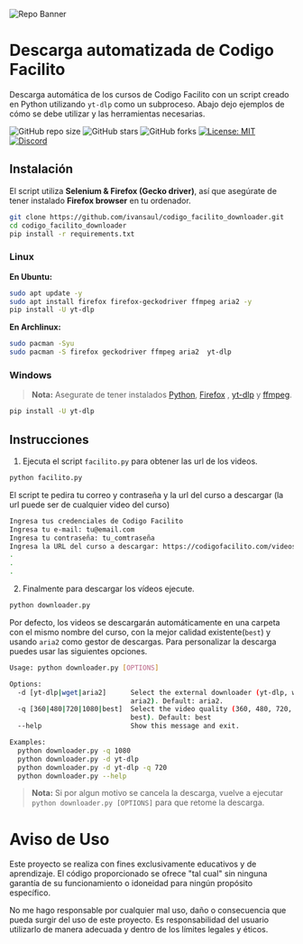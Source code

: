 ![Repo Banner](https://i.imgur.com/8mIVJuc.png)

# Descarga automatizada de Codigo Facilito

Descarga automática de los cursos de Codigo Facilito con un script creado en Python utilizando `yt-dlp` como un subproceso. Abajo dejo ejemplos de cómo se debe utilizar y las herramientas necesarias.

![GitHub repo size](https://img.shields.io/github/repo-size/ivansaul/codigo_facilito_downloader)
![GitHub stars](https://img.shields.io/github/stars/ivansaul/codigo_facilito_downloader)
![GitHub forks](https://img.shields.io/github/forks/ivansaul/codigo_facilito_downloader)
[![License: MIT](https://img.shields.io/badge/License-MIT-yellow.svg)](https://opensource.org/licenses/MIT) 
[![Discord](https://img.shields.io/badge/-Discord-424549?style=social&logo=discord)](https://discord.gg/b72uAVBz6b)

## Instalación

El script utiliza **Selenium & Firefox (Gecko driver)**, así que asegúrate de tener instalado **Firefox browser** en tu ordenador.

```bash
git clone https://github.com/ivansaul/codigo_facilito_downloader.git
cd codigo_facilito_downloader
pip install -r requirements.txt
```

### **Linux**

**En Ubuntu:**

```bash
sudo apt update -y
sudo apt install firefox firefox-geckodriver ffmpeg aria2 -y
pip install -U yt-dlp
```

**En Archlinux:**

```bash
sudo pacman -Syu
sudo pacman -S firefox geckodriver ffmpeg aria2  yt-dlp 
```

### **Windows**

> **Nota:** Asegurate de tener instalados [Python][python], [Firefox][firefox] , [yt-dlp][yt-dlp] y [ffmpeg][ffmpeg].

```bash
pip install -U yt-dlp
```

## Instrucciones

1. Ejecuta el script `facilito.py` para obtener las url de los videos. 

```bash
python facilito.py
```

El script te pedira tu correo y contraseña y la url del curso a descargar (la url puede ser de cualquier video del curso)

```bash
Ingresa tus credenciales de Codigo Facilito
Ingresa tu e-mail: tu@email.com
Ingresa tu contraseña: tu_comtraseña
Ingresa la URL del curso a descargar: https://codigofacilito.com/videos/introduccion-al-curso-profesional-de-backend
.
.
.
```

2. Finalmente para descargar los vídeos ejecute.

```bash
python downloader.py
```

Por defecto, los videos se descargarán automáticamente en una carpeta con el mismo nombre del curso, con la mejor calidad existente(`best`) y usando `aria2` como gestor de descargas. Para personalizar la descarga puedes usar las siguientes opciones.

```bash
Usage: python downloader.py [OPTIONS]

Options:
  -d [yt-dlp|wget|aria2]      Select the external downloader (yt-dlp, wget, or
                              aria2). Default: aria2.
  -q [360|480|720|1080|best]  Select the video quality (360, 480, 720, 1080 or
                              best). Default: best
  --help                      Show this message and exit.

Examples: 
  python downloader.py -q 1080
  python downloader.py -d yt-dlp
  python downloader.py -d yt-dlp -q 720
  python downloader.py --help
```

> **Nota:** Si por algun motivo se cancela la descarga, vuelve a ejecutar `python downloader.py [OPTIONS]` para que retome la descarga.



# **Aviso de Uso**

Este proyecto se realiza con fines exclusivamente educativos y de aprendizaje. El código proporcionado se ofrece "tal cual" sin ninguna garantía de su funcionamiento o idoneidad para ningún propósito específico.

No me hago responsable por cualquier mal uso, daño o consecuencia que pueda surgir del uso de este proyecto. Es responsabilidad del usuario utilizarlo de manera adecuada y dentro de los límites legales y éticos.



[cookies]: https://chrome.google.com/webstore/detail/get-cookiestxt-locally/cclelndahbckbenkjhflpdbgdldlbecc/related
[python]: https://www.python.org/downloads/
[ffmpeg]: https://ffmpeg.org
[firefox]: https://www.mozilla.org/en-US/firefox/new/
[geckodriver]: https://github.com/mozilla/geckodriver/releases
[yt-dlp]: https://github.com/yt-dlp/yt-dlp/wiki/Installation
[aria2]: https://github.com/aria2/aria2/releases/tag/release-1.36.0
[codespace]: https://github.com/codespaces
[demo]: https://youtu.be/GbQwB0hYvQU
[ffmpeg-win]:https://youtu.be/0zN9oZ98ZgE
